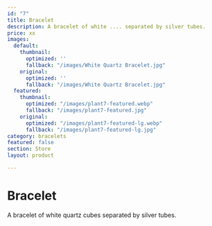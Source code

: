 ```yaml
---
id: "7"
title: Bracelet
description: A bracelet of white .... separated by silver tubes.
price: xx
images:
  default:
    thumbnail:
      optimized: ''
      fallback: "/images/White Quartz Bracelet.jpg"
    original:
      optimized: ''
      fallback: "/images/White Quartz Bracelet.jpg"
  featured:
    thumbnail:
      optimized: "/images/plant7-featured.webp"
      fallback: "/images/plant7-featured.jpg"
    original:
      optimized: "/images/plant7-featured-lg.webp"
      fallback: "/images/plant7-featured-lg.jpg"
category: bracelets
featured: false
section: Store
layout: product

---
```

# Bracelet

A bracelet of white quartz cubes separated by silver tubes.